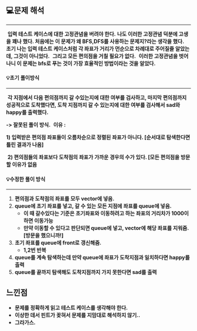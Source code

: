 ## **💻문제 해석**
---
​
**입력 테스트 케이스에 대한 고정관념을 버려야 한다.**
​
**나도 이러한 고정관념 덕분에 고생을 꽤나 했다. 처음에는 이 문제가 왜 BFS,DFS를 사용하는 문제지?라는 생각을 했다.**
​
**초기 나는 입력 테스트 케이스처럼 각 좌표가 거리가 먼순으로 차례대로 주어질줄 알았는데, 그것이 아니었다.**
​
**그리고 모든 편의점을 거칠 필요가 없다.**
​
**이러한 고정관념을 벗어나니 이 문제는 bfs로 푸는 것이 가장 효율적인 방법이라는 것을 알았다.**
​
#### **💡초기 풀이방식** 
---
​
**각 지점에서 다음 편의점까지 갈 수있는지에 대한 여부를 검사하고, 마지막 편의점까지 성공적으로 도착했다면, 도착 지점까지 갈 수 있는지에 대한 여부를 검사해서 sad와 happy를 출력했다.**
​

**\-> 잘못된 풀이 방식.**
​
**이유 :**
​

**1) 입력받은 편의점 좌표들이 오름차순으로 정렬된 좌표가 아니다. \[순서대로 탐색한다면 틀린 결과가 나옴\]**

​
**2) 편의점들의 좌표보다 도착점의 좌표가 가까운 경우의 수가 있다. \[모든 편의점을 방문할 이유가 없음**
​
#### **💡수정한 풀이 방식**
---
1.  **편의점과 도착점의 좌표를 모두 vector에 넣음.**
2.  **queue에 초기 좌표를 넣고, 갈 수 있는 모든 지점에 좌표를 queue에 넣음.**
    -   **이 때 갈수있다는 기준은 초기좌표와 이동하려고 하는 좌표의 거리차가 1000이하면 이동가능**
    -   **만약 이동할 수 있다고 판단되면 queue에 넣고, vector에 해당 좌표를 지워줌.\[방문을 했으니까!\]**
3.  **초기 좌표를 queue에 front로 갱신해줌.**
    -   **1,2번 반복**
4.  **queue를 계속 탐색하는데 만약 queue에 좌표가 도착지점과 일치하다면 happy를 출력**
5.  **queue를 끝까지 탐색해도 도착지점까지 가지 못한다면 sad를 출력**


**느낀점**
---
-   **문제를 정확하게 읽고 테스트 케이스를 생각해야 한다.**
-   **이상한 데서 핀트가 꽂혀서 문제를 지맘대로 해석하지 않기..**
-   **그라가스.**
